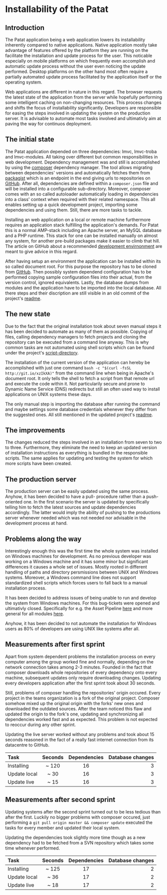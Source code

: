 # Installability of the Patat

## Introduction

The Patat application being a web application lowers its installability inherently compared to native applications. Native application mostly take advantage of features offered by the platform they are running on the facilitate the installation and update process for the user. This noticable especially on mobile platforms on which frequently even accomplish and automatic update process without the user even noticing the update performed. Desktop platforms on the other hand most often require a partially automated update process facilitated by the application itself or the operating system.

Web applications are different in nature in this regard. The browser requests the latest state of the application from the server while hopefully performing some intelligent caching on non-changing resources. This process changes and shifts the focus of installability significantly. Developers are responsible for easing the steps involved in updating the system on the production server. It is advisable to automate most tasks involved and ultimativly aim at paving the way for continuos deployment.

## The initial state

The Patat application depended on three dependencies: lmvc, lmvc-troba and lmvc-modules. All taking over different but common responsibilities in web development. Dependency management was and still is accomplished by using the [composer](http://getcomposer.com) dependency manager. The tool allows migrating between dependencies' versions and automatically fetches them from [packagist](http://packagist.com) which is an endpoint in the end giving urls to repositories on [GitHub](https://github.com). After all, dependencies are defined within a `composer.json` file and will be installed into a configurable sub-directory. Moreover, composer comes with an so called autoloader automatically loading in dependencies into a class' context when required with their related namespace. This all enables setting up a quick development project, importing some dependencies and using them. Still, there are more tasks to tackle.

Installing an web application on a local or remote machine furthermore requires an application stack fulfilling the application's demands. For Patat this is a normal AMP-stack including an Apache server, an MySQL database and a PHP runtime. This stack for one can be installed manually on almost any system, for another pre-build packages make it easier to climb that hill. The article on GitHub about a recommended [development envirnonment](https://github.com/SEP007/resources/blob/master/development-environment.md) are meant to give advice in this regard.

After having setup an environment the application can be installed within its so called document root. For this purpose the repository has to be cloned from [GitHub](https://github.com/SEP007/lmvc-patat). Then possibly system dependend configuration has to be performed copying sample configuration files into their actual, from the version control, ignored equivalents. Lastly, the database dumps from modules and the application have to be imported into the local database. All there steps and their discription are still visible in an old commit of the project's [readme](https://github.com/SEP007/lmvc-patat/blob/860ed4dd5c52644b324f94676d7dfcfa9be4c269/README.md).

## The new state

Due to the fact that the original installation took about seven manual steps it has been decided to automate as many of them as possible. Copying of files, calling dependency managers to fetch projects and cloning the repository can be executed from a command line anyway. This is why common tasks are not automated using shell scripts which can be found under the project's [script-directory](https://github.com/SEP007/lmvc-patat/tree/master/scripts).

The installation of the current version of the application can hereby be accomplished with just one command `bash -c "$(curl -fsSL http://git.io/xzIkXA)"` from the command line when being in Apache's document root. It only tells the shell to fetch a script from that remote url and execute the code within it. Not particularily secure and prone to Dynamic Name Service (DNS) redirects but still an often used way to install applications on UNIX systems these days.

The only manual step is importing the database after running the command and maybe settings some database credentials whenever they differ from the suggested ones. All still mentioned in the updated project's [readme](https://github.com/SEP007/lmvc-patat/blob/master/README.md).

## The improvements

The changes reduced the steps involved in an installation from seven to two to three. Furthermore, they eliminate the need to keep an updated version of installation instructions as everything is bundled in the responsible scripts. The same applies for updating and testing the system for which more scripts have been created.

## The production server

The production server can be easily updated using the same process. Anyhow, it has been decided to have a pull- procedure rather than a push-oriented one. In the first scenario the server is updated by specifically telling him to fetch the latest sources and update dependencies accordingly. The latter would imply the ability of pushing to the productions server whenever needed which was not needed nor advisable in the development process at hand.

## Problems along the way

Interestingly enough this was the first time the whole system was installed on Windows machines for development. As no previous developer was working on a Windows machine and it has some minor but significant differences it causes a whole set of issues. Mostly rooted in different handling of paths and directory persmissions between UNIX and Windows systems. Moreover, a Windows command line does not support standardized shell scripts which forces users to fall back to a manual installation process.

It has been decided to address issues of being unable to run and develop the system from Windows machines. For this bug-tickets were opened and ultimativly closed. Specifically for e.g. the Asset Pipeline [here](https://github.com/SEP007/lmvc-modules/issues/6) and more general for all modules [here](https://github.com/SEP007/lmvc-modules/pull/7).

Anyhow, it has been decided to not automate the installation for Windows users as 80% of developers are using UNIX like systems after all.

## Measurements after first sprint

Apart from system dependent problems the installation process on every computer among the group worked fine and normally, depending on the network connection takes among 2-3 minutes.
Founded in the fact that composer downloads whole repositories of every dependency onto every machine, subsequent updates only require downloading changes. Updating every developers application after the first sprint took about 30 seconds.

Still, problems of composer handling the repositories' origin occured. Every project in the teams organization is a fork of the original project. Composer somehow mixed up the original origin with the forks' new ones and downloaded the outdated sources. After the team noticed this flaw and updated the origin to the fork's one, updating and synchronizing all dependencies worked fast and as expected. This problem is not expected to reoccur during any other sprint.

Updating the live server worked without any problems and took about 15 seconds reasoned in the fact of a really fast internet connection from its datacentre to GitHub.

| Task          | Seconds | Dependencies | Database changes |
| :------------ | :-----: | :----------: | ---------------: |
| Installing    | ~ 120   |          16  |               3  |
| Update local  | ~ 30    |          16  |               3  |
| Update live   | ~ 15    |          16  |               3  |

## Measurements after second sprint

Updating systems after the second sprint turned out to be less tedious than after the first. Luckily no bigger problems with composer occured, just performing a `git pull origin master && composer update` executed the tasks for every member and updated their local system.

Updating the dependencies took slightly more time though as a new dependency had to be fetched from a SVN repository which takes some time whenever performed.

| Task          | Seconds | Dependencies | Database changes |
| :------------ | :-----: | :----------: | ---------------: |
| Installing    | ~ 125   |          17  |               2  |
| Update local  | ~ 36    |          17  |               2  |
| Update live   | ~ 18    |          17  |               2  |